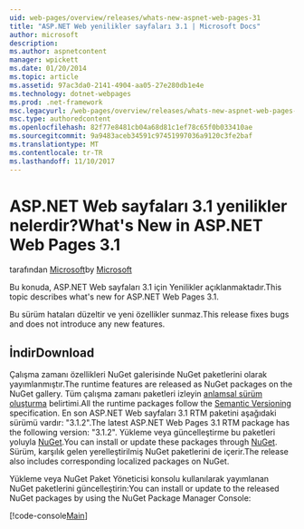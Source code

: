 ```yaml
---
uid: web-pages/overview/releases/whats-new-aspnet-web-pages-31
title: "ASP.NET Web yenilikler sayfaları 3.1 | Microsoft Docs"
author: microsoft
description: 
ms.author: aspnetcontent
manager: wpickett
ms.date: 01/20/2014
ms.topic: article
ms.assetid: 97ac3da0-2141-4904-aa05-27e280db1e4e
ms.technology: dotnet-webpages
ms.prod: .net-framework
msc.legacyurl: /web-pages/overview/releases/whats-new-aspnet-web-pages-31
msc.type: authoredcontent
ms.openlocfilehash: 82f77e8481cb04a68d81c1ef78c65f0b033410ae
ms.sourcegitcommit: 9a9483aceb34591c97451997036a9120c3fe2baf
ms.translationtype: MT
ms.contentlocale: tr-TR
ms.lasthandoff: 11/10/2017
---
```

<a name="whats-new-in-aspnet-web-pages-31"></a><span data-ttu-id="7f6b8-102">ASP.NET Web sayfaları 3.1 yenilikler nelerdir?</span><span class="sxs-lookup"><span data-stu-id="7f6b8-102">What's New in ASP.NET Web Pages 3.1</span></span>
====================
<span data-ttu-id="7f6b8-103">tarafından [Microsoft](https://github.com/microsoft)</span><span class="sxs-lookup"><span data-stu-id="7f6b8-103">by [Microsoft](https://github.com/microsoft)</span></span>

<span data-ttu-id="7f6b8-104">Bu konuda, ASP.NET Web sayfaları 3.1 için Yenilikler açıklanmaktadır.</span><span class="sxs-lookup"><span data-stu-id="7f6b8-104">This topic describes what's new for ASP.NET Web Pages 3.1.</span></span>

<span data-ttu-id="7f6b8-105">Bu sürüm hataları düzeltir ve yeni özellikler sunmaz.</span><span class="sxs-lookup"><span data-stu-id="7f6b8-105">This release fixes bugs and does not introduce any new features.</span></span>

<a id="download"></a>
## <a name="download"></a><span data-ttu-id="7f6b8-106">İndir</span><span class="sxs-lookup"><span data-stu-id="7f6b8-106">Download</span></span>

<span data-ttu-id="7f6b8-107">Çalışma zamanı özellikleri NuGet galerisinde NuGet paketlerini olarak yayımlanmıştır.</span><span class="sxs-lookup"><span data-stu-id="7f6b8-107">The runtime features are released as NuGet packages on the NuGet gallery.</span></span> <span data-ttu-id="7f6b8-108">Tüm çalışma zamanı paketleri izleyin [anlamsal sürüm oluşturma](http://semver.org/) belirtimi.</span><span class="sxs-lookup"><span data-stu-id="7f6b8-108">All the runtime packages follow the [Semantic Versioning](http://semver.org/) specification.</span></span> <span data-ttu-id="7f6b8-109">En son ASP.NET Web sayfaları 3.1 RTM paketini aşağıdaki sürümü vardır: "3.1.2".</span><span class="sxs-lookup"><span data-stu-id="7f6b8-109">The latest ASP.NET Web Pages 3.1 RTM package has the following version: "3.1.2".</span></span> <span data-ttu-id="7f6b8-110">Yükleme veya güncelleştirme bu paketleri yoluyla [NuGet](http://www.nuget.org/packages/Microsoft.AspNet.WebPages/).</span><span class="sxs-lookup"><span data-stu-id="7f6b8-110">You can install or update these packages through [NuGet](http://www.nuget.org/packages/Microsoft.AspNet.WebPages/).</span></span> <span data-ttu-id="7f6b8-111">Sürüm, karşılık gelen yerelleştirilmiş NuGet paketlerini de içerir.</span><span class="sxs-lookup"><span data-stu-id="7f6b8-111">The release also includes corresponding localized packages on NuGet.</span></span>

<span data-ttu-id="7f6b8-112">Yükleme veya NuGet Paket Yöneticisi konsolu kullanılarak yayımlanan NuGet paketlerini güncelleştirin:</span><span class="sxs-lookup"><span data-stu-id="7f6b8-112">You can install or update to the released NuGet packages by using the NuGet Package Manager Console:</span></span>

[!code-console[Main](whats-new-aspnet-web-pages-31/samples/sample1.cmd)]

